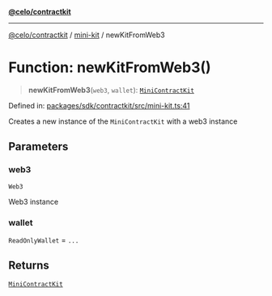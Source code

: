 [**@celo/contractkit**](../../README.md)

***

[@celo/contractkit](../../modules.md) / [mini-kit](../README.md) / newKitFromWeb3

# Function: newKitFromWeb3()

> **newKitFromWeb3**(`web3`, `wallet`): [`MiniContractKit`](../classes/MiniContractKit.md)

Defined in: [packages/sdk/contractkit/src/mini-kit.ts:41](https://github.com/celo-org/developer-tooling/blob/master/packages/sdk/contractkit/src/mini-kit.ts#L41)

Creates a new instance of the `MiniContractKit` with a web3 instance

## Parameters

### web3

`Web3`

Web3 instance

### wallet

`ReadOnlyWallet` = `...`

## Returns

[`MiniContractKit`](../classes/MiniContractKit.md)
